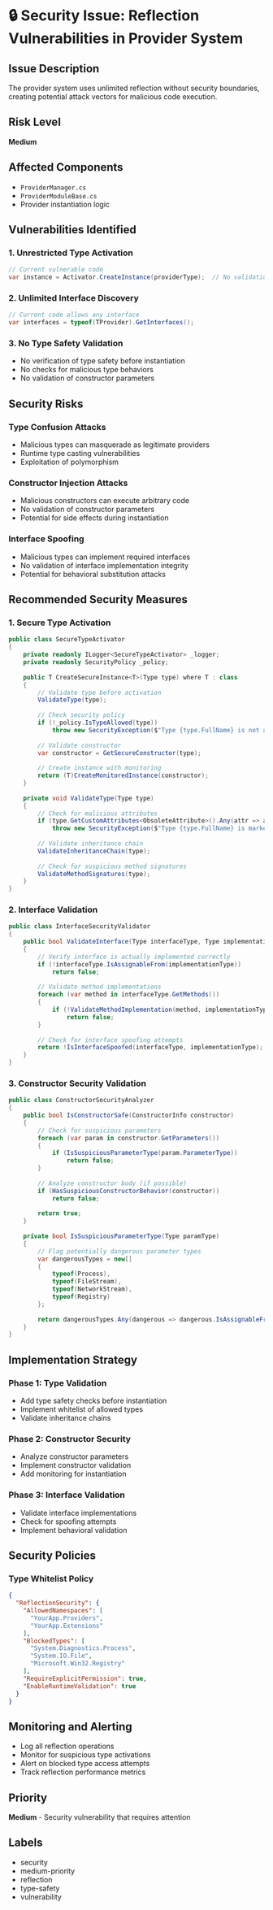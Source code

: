 # 🔒 Security Issue: Reflection Vulnerabilities in Provider System

## Issue Description

The provider system uses unlimited reflection without security boundaries, creating potential attack vectors for malicious code execution.

## Risk Level
**Medium**

## Affected Components
- `ProviderManager.cs`
- `ProviderModuleBase.cs`
- Provider instantiation logic

## Vulnerabilities Identified

### 1. Unrestricted Type Activation
```csharp
// Current vulnerable code
var instance = Activator.CreateInstance(providerType);  // No validation
```

### 2. Unlimited Interface Discovery
```csharp
// Current code allows any interface
var interfaces = typeof(TProvider).GetInterfaces();
```

### 3. No Type Safety Validation
- No verification of type safety before instantiation
- No checks for malicious type behaviors
- No validation of constructor parameters

## Security Risks

### Type Confusion Attacks
- Malicious types can masquerade as legitimate providers
- Runtime type casting vulnerabilities
- Exploitation of polymorphism

### Constructor Injection Attacks
- Malicious constructors can execute arbitrary code
- No validation of constructor parameters
- Potential for side effects during instantiation

### Interface Spoofing
- Malicious types can implement required interfaces
- No validation of interface implementation integrity
- Potential for behavioral substitution attacks

## Recommended Security Measures

### 1. Secure Type Activation
```csharp
public class SecureTypeActivator
{
    private readonly ILogger<SecureTypeActivator> _logger;
    private readonly SecurityPolicy _policy;
    
    public T CreateSecureInstance<T>(Type type) where T : class
    {
        // Validate type before activation
        ValidateType(type);
        
        // Check security policy
        if (!_policy.IsTypeAllowed(type))
            throw new SecurityException($"Type {type.FullName} is not allowed by security policy");
        
        // Validate constructor
        var constructor = GetSecureConstructor(type);
        
        // Create instance with monitoring
        return (T)CreateMonitoredInstance(constructor);
    }
    
    private void ValidateType(Type type)
    {
        // Check for malicious attributes
        if (type.GetCustomAttributes<ObsoleteAttribute>().Any(attr => attr.IsError))
            throw new SecurityException($"Type {type.FullName} is marked as unsafe");
            
        // Validate inheritance chain
        ValidateInheritanceChain(type);
        
        // Check for suspicious method signatures
        ValidateMethodSignatures(type);
    }
}
```

### 2. Interface Validation
```csharp
public class InterfaceSecurityValidator
{
    public bool ValidateInterface(Type interfaceType, Type implementationType)
    {
        // Verify interface is actually implemented correctly
        if (!interfaceType.IsAssignableFrom(implementationType))
            return false;
            
        // Validate method implementations
        foreach (var method in interfaceType.GetMethods())
        {
            if (!ValidateMethodImplementation(method, implementationType))
                return false;
        }
        
        // Check for interface spoofing attempts
        return !IsInterfaceSpoofed(interfaceType, implementationType);
    }
}
```

### 3. Constructor Security Validation
```csharp
public class ConstructorSecurityAnalyzer
{
    public bool IsConstructorSafe(ConstructorInfo constructor)
    {
        // Check for suspicious parameters
        foreach (var param in constructor.GetParameters())
        {
            if (IsSuspiciousParameterType(param.ParameterType))
                return false;
        }
        
        // Analyze constructor body (if possible)
        if (HasSuspiciousConstructorBehavior(constructor))
            return false;
            
        return true;
    }
    
    private bool IsSuspiciousParameterType(Type paramType)
    {
        // Flag potentially dangerous parameter types
        var dangerousTypes = new[]
        {
            typeof(Process),
            typeof(FileStream),
            typeof(NetworkStream),
            typeof(Registry)
        };
        
        return dangerousTypes.Any(dangerous => dangerous.IsAssignableFrom(paramType));
    }
}
```

## Implementation Strategy

### Phase 1: Type Validation
- Add type safety checks before instantiation
- Implement whitelist of allowed types
- Validate inheritance chains

### Phase 2: Constructor Security
- Analyze constructor parameters
- Implement constructor validation
- Add monitoring for instantiation

### Phase 3: Interface Validation
- Validate interface implementations
- Check for spoofing attempts
- Implement behavioral validation

## Security Policies

### Type Whitelist Policy
```json
{
  "ReflectionSecurity": {
    "AllowedNamespaces": [
      "YourApp.Providers",
      "YourApp.Extensions"
    ],
    "BlockedTypes": [
      "System.Diagnostics.Process",
      "System.IO.File",
      "Microsoft.Win32.Registry"
    ],
    "RequireExplicitPermission": true,
    "EnableRuntimeValidation": true
  }
}
```

## Monitoring and Alerting
- Log all reflection operations
- Monitor for suspicious type activations
- Alert on blocked type access attempts
- Track reflection performance metrics

## Priority
**Medium** - Security vulnerability that requires attention

## Labels
- security
- medium-priority
- reflection
- type-safety
- vulnerability
